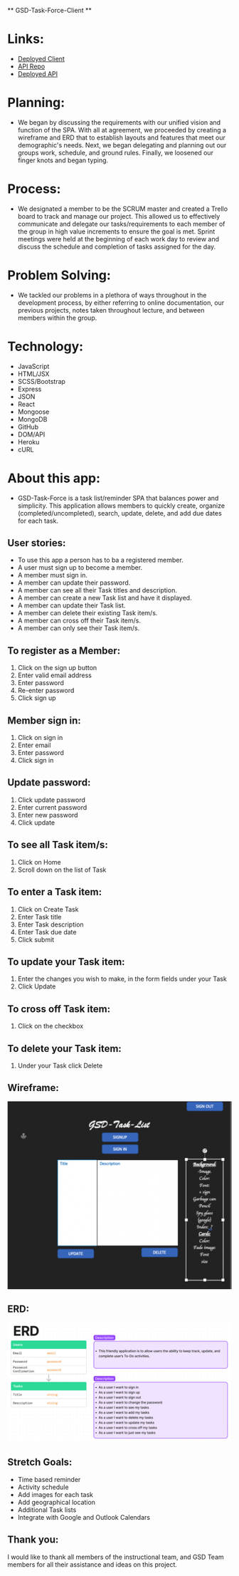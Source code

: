 ** GSD-Task-Force-Client **

# Links:

- [Deployed Client](https://gsd-task-force.github.io/GSD-Task-Force-client/)
- [API Repo](https://github.com/GSD-Task-Force/GSD-Task-Force-server)
- [Deployed API](https://tranquil-lowlands-17148.herokuapp.com/)

# Planning:

- We began by discussing the requirements with our unified vision and function of the SPA. With all at agreement, we proceeded by creating a wireframe and ERD that to establish layouts and features that meet our demographic's needs. Next, we began delegating and planning out our groups work, schedule, and ground rules. Finally, we loosened our finger knots and began typing. 

# Process: 

- We designated a member to be the SCRUM master and created a Trello board to track and manage our project. This allowed us to effectively communicate and delegate our tasks/requirements to each member of the group in high value increments to ensure the goal is met. Sprint meetings were held at the beginning of each work day to review and discuss the schedule and completion of tasks assigned for the day.  

# Problem Solving:

- We tackled our problems in a plethora of ways throughout in the development process, by either referring to online documentation, our previous projects, notes taken throughout lecture, and between members within the group. 

# Technology:

- JavaScript
- HTML/JSX
- SCSS/Bootstrap
- Express
- JSON
- React
- Mongoose
- MongoDB
- GitHub
- DOM/API
- Heroku
- cURL

# About this app:

- GSD-Task-Force is a task list/reminder SPA that balances power and simplicity. This application allows members to quickly create, organize (completed/uncompleted), search, update, delete, and add due dates for each task.

## User stories:

- To use this app a person has to ba a registered member.
- A user must sign up to become a member.
- A member must sign in.
- A member can update their password.
- A member can see all their Task titles and description.
- A member can create a new Task list and have it displayed.
- A member can update their Task list.
- A member can delete their existing Task item/s. 
- A member can cross off their Task item/s.
- A member can only see their Task item/s.


## To register as a Member:
1. Click on the sign up button
2. Enter valid email address
3. Enter password
4. Re-enter password
5. Click sign up

## Member sign in:
1. Click on sign in
2. Enter email
3. Enter password
4. Click sign in

## Update password:
1. Click update password
2. Enter current password
3. Enter new password
4. Click update

## To see all Task item/s:
1. Click on Home
2. Scroll down on the list of Task

## To enter a Task item:
1. Click on Create Task
2. Enter Task title
3. Enter Task description
4. Enter Task due date
5. Click submit

## To update your Task item:
1. Enter the changes you wish to make, in the form fields under your Task
2. Click Update

## To cross off Task item:
1. Click on the checkbox

## To delete your Task item:
1. Under your Task click Delete

## Wireframe:
![Wifeframe](Wireframe.png)

## ERD:
![ERD](ERD.png)

## Stretch Goals:

- Time based reminder
- Activity schedule
- Add images for each task
- Add geographical location
- Additional Task lists
- Integrate with Google and Outlook Calendars

## Thank you:

I would like to thank all members of the instructional team, and GSD Team members for all their assistance and ideas on this project.